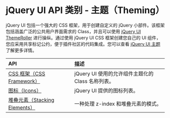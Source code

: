 # jQuery UI API 类别 - 主题（Theming）

jQuery UI 包括一个强大的 CSS 框架，用于创建自定义的 jQuery 小部件。该框架包括涵盖广泛的公共用户界面需求的 Class，并且可以使用 [jQuery UI ThemeRoller](//jqueryui.com/themeroller/) 进行操纵。通过使用 jQuery UI CSS 框架创建您自己的 UI 组件，您应采用共享标记公约，便于插件社区的代码集成。您可以查看 [jQuery UI 主题](jqueryui-theme.html) 了解更多详情。

| API | 描述 |
| :-- | :-- |
| [CSS 框架（CSS Framework）](api-css-framework.html) | jQuery UI 使用的允许组件主题化的 Class 名称列表。 |
| [图标（Icons）](api-icons.html) | jQuery UI 提供的图标列表。 |
| [堆叠元素（Stacking Elements）](api-stacking-elements.html) | 一种处理 z-index 和堆叠元素的模式。 |

